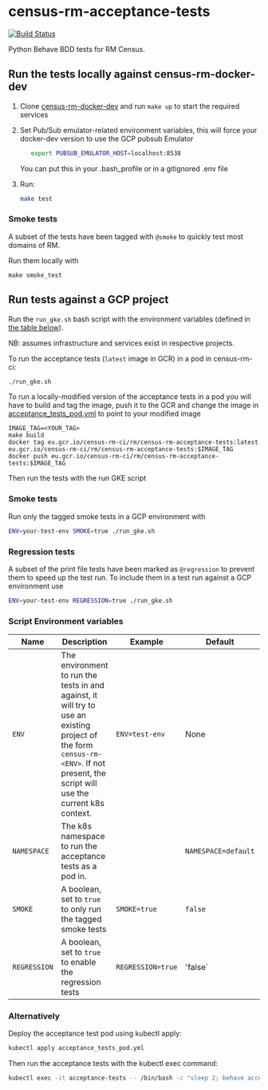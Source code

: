 

# census-rm-acceptance-tests

[![Build Status](https://travis-ci.com/ONSdigital/census-rm-acceptance-tests.svg?branch=master)](https://travis-ci.com/ONSdigital/census-rm-acceptance-tests)


Python Behave BDD tests for RM Census.

## Run the tests locally against census-rm-docker-dev
1. Clone [census-rm-docker-dev](https://github.com/ONSdigital/census-rm-docker-dev) and run `make up` to start the required services
1. Set Pub/Sub emulator-related environment variables, this will force your docker-dev version to use the GCP pubsub Emulator
   
    ```bash
       export PUBSUB_EMULATOR_HOST=localhost:8538
    ```
    
    You can put this in your .bash_profile or in a gitignored .env file 

1. Run:
    ```bash
    make test
    ```
   
### Smoke tests
A subset of the tests have been tagged with `@smoke` to quickly test most domains of RM.

Run them locally with 
```shell script
make smoke_test
```

## Run tests against a GCP project

Run the `run_gke.sh` bash script with the environment variables (defined in [the table below](#script-environment-variables)).

NB: assumes infrastructure and services exist in respective projects.

To run the acceptance tests (`latest` image in GCR) in a pod in census-rm-ci:
```bash
./run_gke.sh
```
To run a locally-modified version of the acceptance tests in a pod you will have to build and tag the image, push it to the GCR and change the image in [acceptance_tests_pod.yml](./acceptance_tests_pod.yml) to point to your modified image
```shell script
IMAGE_TAG=<YOUR_TAG>
make build
docker tag eu.gcr.io/census-rm-ci/rm/census-rm-acceptance-tests:latest eu.gcr.io/census-rm-ci/rm/census-rm-acceptance-tests:$IMAGE_TAG
docker push eu.gcr.io/census-rm-ci/rm/census-rm-acceptance-tests:$IMAGE_TAG
```

Then run the tests with the run GKE script

### Smoke tests
Run only the tagged smoke tests in a GCP environment with
```bash
ENV=your-test-env SMOKE=true ./run_gke.sh
```

### Regression tests
A subset of the print file tests have been marked as `@regression` to prevent them to speed up the test run.
To include them in a test run against a GCP environment use
```bash
ENV=your-test-env REGRESSION=true ./run_gke.sh
```

### Script Environment variables

| Name                  | Description                                                                                                                                                                                                  | Example                                  | Default              | Required |
|-----------------------|--------------------------------------------------------------------------------------------------------------------------------------------------------------------------------------------------------------|------------------------------------------|----------------------|----------|
| `ENV`                 | The environment to run the tests in and against, it will try to use an existing project of the form `census-rm-<ENV>`. If not present, the script will use the current k8s context.                                                                                                  | `ENV=test-env`                           | None                 | no      |
| `NAMESPACE`          | The k8s namespace to run the acceptance tests as a pod in.                |                                                                                                  | `NAMESPACE=default`                        | None              | no       |
| `SMOKE`              | A boolean, set to `true` to only run the tagged smoke tests | `SMOKE=true` | `false` | no |
| `REGRESSION`         | A boolean, set to `true` to enable the regression tests     | `REGRESSION=true` | 'false` | no | 

### Alternatively

Deploy the acceptance test pod using kubectl apply:
```bash
kubectl apply acceptance_tests_pod.yml
```
Then run the acceptance tests with the kubectl exec command:
```bash
kubectl exec -it acceptance-tests -- /bin/bash -c "sleep 2; behave acceptance_tests/features --tags=~@local-docker"
```
